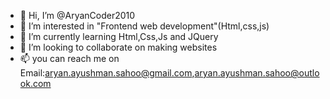 - 👋 Hi, I’m @AryanCoder2010
- 👀 I’m interested in "Frontend web development"(Html,css,js) 
- 🌱 I’m currently learning Html,Css,Js and JQuery 
- 💞️ I’m looking to collaborate on making websites
- 📫 you can reach me on Email:aryan.ayushman.sahoo@gmail.com,aryan.ayushman.sahoo@outlook.com  

<!---
AryanCoder2010/AryanCoder2010 is a ✨ special ✨ repository because its `README.md` (this file) appears on your GitHub profile.
You can click the Preview link to take a look at your changes.
--->
